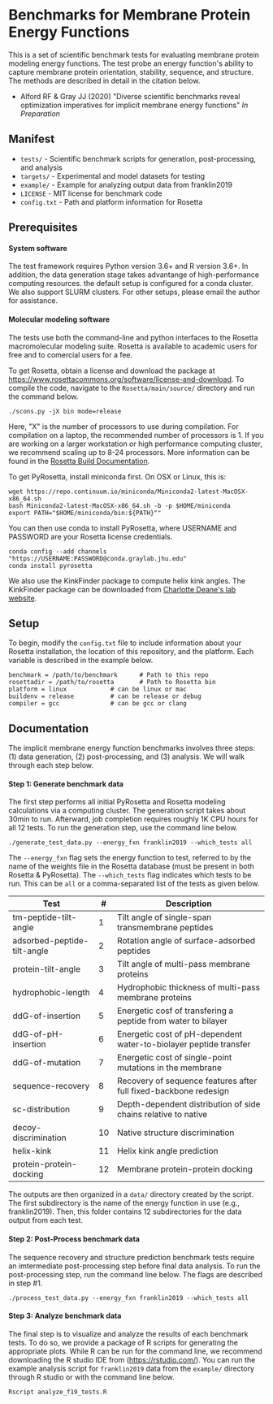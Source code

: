 # Benchmarks for Membrane Protein Energy Functions

This is a set of scientific benchmark tests for evaluating membrane protein modeling energy functions. The test probe an energy function's ability to capture membrane protein orientation, stability, sequence, and structure. The methods are described in detail in the citation below. 

 - Alford RF & Gray JJ (2020) "Diverse scientific benchmarks reveal optimization imperatives for implicit membrane energy functions" _In Preparation_

## Manifest

 - `tests/` - Scientific benchmark scripts for generation, post-processing, and analysis
 - `targets/` - Experimental and model datasets for testing
 - `example/` - Example for analyzing output data from franklin2019
 - `LICENSE` - MIT license for benchmark code
 - `config.txt` - Path and platform information for Rosetta

## Prerequisites

#### System software

The test framework requires Python version 3.6+ and R version 3.6+. In addition, the data generation stage takes advantange of high-performance computing resources. the default setup is configured for a conda cluster. We also support SLURM clusters. For other setups, please email the author for assistance. 

#### Molecular modeling software

The tests use both the command-line and python interfaces to the Rosetta macromolecular modeling suite. Rosetta is available to academic users for free and to comercial users for a fee. 

To get Rosetta, obtain a license and download the package at <https://www.rosettacommons.org/software/license-and-download>. To compile the code, navigate to the `Rosetta/main/source/` directory and run the command below. 

```
./scons.py -jX bin mode=release 
```

Here, "X" is the number of processors to use during compilation. For compilation on a laptop, the recommended number of processors is 1. If you are working on a larger workstation or high performance computing cluster, we recommend scaling up to 8-24 processors. More information can be found in the [Rosetta Build Documentation](https://www.rosettacommons.org/docs/wiki/build_documentation/Build-Documentation#setting-up-rosetta-3_basic-setup). 

To get PyRosetta, install miniconda first. On OSX or Linux, this is: 

```
wget https://repo.continuum.io/miniconda/Miniconda2-latest-MacOSX-x86_64.sh
bash Miniconda2-latest-MacOSX-x86_64.sh -b -p $HOME/miniconda
export PATH="$HOME/miniconda/bin:${PATH}""
```

You can then use conda to install PyRosetta, where USERNAME and PASSWORD are your Rosetta license credentials. 

```
conda config --add channels "https://USERNAME:PASSWORD@conda.graylab.jhu.edu"
conda install pyrosetta
```

We also use the KinkFinder package to compute helix kink angles. The KinkFinder package can be downloaded from [Charlotte Deane's lab website](http://opig.stats.ox.ac.uk/resources).

## Setup

To begin, modify the `config.txt` file to include information about your Rosetta installation, the location of this repository, and the platform. Each variable is described in the example below. 

```
benchmark = /path/to/benchmark  	# Path to this repo
rosettadir = /path/to/rosetta   	# Path to Rosetta bin
platform = linux 			# can be linux or mac
buildenv = release			# can be release or debug
compiler = gcc				# can be gcc or clang
```

## Documentation

The implicit membrane energy function benchmarks involves three steps: (1) data generation, (2) post-processing, and (3) analysis. We will walk through each step below. 

#### Step 1: Generate benchmark data

The first step performs all initial PyRosetta and Rosetta modeling calculations via a computing cluster. The generation script takes about 30min to run. Afterward, job completion requires roughly 1K CPU hours for all 12 tests. To run the generation step, use the command line below. 

	./generate_test_data.py --energy_fxn franklin2019 --which_tests all

The `--energy_fxn` flag sets the energy function to test, referred to by the name of the weights file in the Rosetta database (must be present in both Rosetta & PyRosetta). The `--which_tests` flag indicates which tests to be run. This can be `all` or a comma-separated list of the tests as given below. 

| Test                        | #  | Description 													   |
|-----------------------------|----|-------------------------------------------------------------------|
| tm-peptide-tilt-angle       | 1  | Tilt angle of single-span transmembrane peptides           	   |
| adsorbed-peptide-tilt-angle | 2  | Rotation angle of surface-adsorbed peptides    				   |
| protein-tilt-angle          | 3  | Tilt angle of multi-pass membrane proteins 					   |
| hydrophobic-length          | 4  | Hydrophobic thickness of multi-pass membrane proteins             |
| ddG-of-insertion            | 5  | Energetic cosf of transfering a peptide from water to bilayer     |
| ddG-of-pH-insertion         | 6  | Energetic cost of pH-dependent water-to-biolayer peptide transfer |
| ddG-of-mutation             | 7  | Energetic cost of single-point mutations in the membrane          |
| sequence-recovery           | 8  | Recovery of sequence features after full fixed-backbone redesign  |
| sc-distribution             | 9  | Depth-dependent distribution of side chains relative to native    |
| decoy-discrimination        | 10 | Native structure discrimination          						   |
| helix-kink                  | 11 | Helix kink angle prediction            						   |
| protein-protein-docking     | 12 | Membrane protein-protein docking           					   |

The outputs are then organized in a `data/` directory created by the script. The first subdirectory is the name of the energy function in use (e.g., franklin2019). Then, this folder contains 12 subdirectories for the data output from each test. 

#### Step 2: Post-Process benchmark data

The sequence recovery and structure prediction benchmark tests require an imtermediate post-processing step before final data analysis. To run the post-processing step, run the command line below. The flags are described in step #1. 

	./process_test_data.py --energy_fxn franklin2019 --which_tests all

#### Step 3: Analyze benchmark data 

The final step is to visualize and analyze the results of each benchmark tests. To do so, we provide a package of R scripts for generating the appropriate plots. While R can be run for the command line, we recommend downloading the R studio IDE from (https://rstudio.com/). You can run the example analysis script for `franklin2019` data from the `example/` directory through R studio or with the command line below. 

	Rscript analyze_f19_tests.R 

